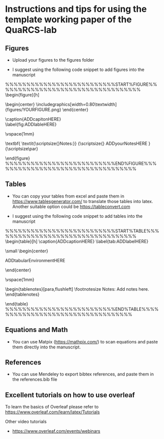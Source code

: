 # Instructions and tips for using the template working paper of the QuaRCS-lab


## Figures

- Upload your figures to the figures folder

- I suggest using the following code snippet to add figures into the manuscript

%%%%%%%%%%%%%%%%%%%%%%%%%%START%FIGURE%%%%%%%%%%%%%%%%%%%%%%%%%%%%%%%%%%
\begin{figure}[h]

\begin{center}
  \includegraphics[width=0.80\textwidth]{figures/YOURFIGURE.png}
\end{center}

\caption{ADDcapitonHERE}  
\label{fig:ADDlableHERE}

\vspace{1mm}

\textbf{
	\textit{\scriptsize{}Notes:}}
	{\scriptsize{}
	  ADDyourNotesHERE
	  }{\scriptsize\par}

\end{figure}
%%%%%%%%%%%%%%%%%%%%%%%%%%END%FIGURE%%%%%%%%%%%%%%%%%%%%%%%%%%%%%%%%%%


## Tables

- You can copy your tables from excel and paste them in  https://www.tablesgenerator.com/ to translate those tables into latex. Another suitable option could be https://tableconvert.com

- I suggest using the following code snippet to add tables into the manuscript


%%%%%%%%%%%%%%%%%%%%%%%%%%START%TABLE%%%%%%%%%%%%%%%%%%%%%%%%%%%%%%%%%%
\begin{table}[h]
\caption{ADDcaptionHERE}
\label{tab:ADDlabelHERE}

\small
\begin{center}

ADDtabularEnvironmentHERE


\end{center}

\vspace{1mm}

\begin{tablenotes}[para,flushleft]
  \footnotesize 
  Notes: Add notes here.
 \end{tablenotes}

\end{table}
%%%%%%%%%%%%%%%%%%%%%%%%%%END%TABLE%%%%%%%%%%%%%%%%%%%%%%%%%%%%%%%%%%

## Equations and Math

- You can use Matpix (https://mathpix.com/) to scan equations and paste them directly into the manuscript. 


## References

- You can use Mendeley to export bibtex references, and paste them in the references.bib file

## Excellent tutorials on how to use overleaf

To learn the basics of Overleaf please refer to 
https://www.overleaf.com/learn/latex/Tutorials


Other video tutorials

- https://www.overleaf.com/events/webinars

